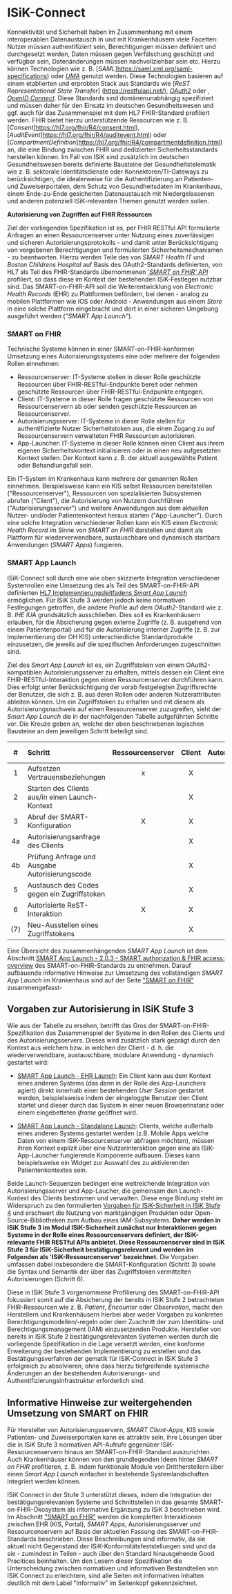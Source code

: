 # ISiK-Connect

Konnektivität und Sicherheit haben im Zusammenhang mit einem interoperablen Datenaustausch in und mit Krankenhäusern viele Facetten: Nutzer müssen authentifiziert sein, Berechtigungen müssen definiert und durchgesetzt werden, Daten müssen gegen Verfälschung geschützt und verfügbar sein, Datenänderungen müssen nachvollziehbar sein etc. Hierzu können Technologien wie z. B. [_SAML_]https://saml.xml.org/saml-specifications) oder [_UMA_](https://docs.kantarainitiative.org/uma/wg/rec-oauth-uma-grant-2.0.html) genutzt werden. Diese Technologien basieren auf einem etablierten und erprobten Stack aus Standards wie [_ReST Representational State Transfer_] (https://restfulapi.net/), [_OAuth2_](https://oauth.net/2/) oder , [_OpenID Connect_](https://openid.net/developers/specs/). Diese Standards sind domänenunabhängig spezifiziert und müssen daher für den Einsatz im deutschen Gesundheitswesen und ggf. auch für das Zusammenspiel mit dem HL7 FHIR-Standard profiliert werden. FHIR bietet hierzu unterstützende Ressourcen wie z. B. [_Consent_]https://hl7.org/fhir/R4/consent.html), [_AuditEvent_]https://hl7.org/fhir/R4/auditevent.html) oder [_CompartmentDefinition_]https://hl7.org/fhir/R4/compartmentdefinition.html) an, die eine Bindung zwischen FHIR und dedizierten Sicherheitsstandards herstellen können. Im Fall von ISiK sind zusätzlich im deutschen Gesundheitswesen bereits definierte Bausteine der Gesundheitstelematik wie z. B. sektorale Identitätsdienste oder Konnektoren/TI-Gateways zu berücksichtigen, die idealerweise für die Authentifizierung an Patienten- und Zuweiserportalen, dem Schutz von Gesundheitsdaten im Krankenhaus, einem Ende-zu-Ende gesicherten Datenaustausch mit Niedergelassenen und anderen potenziell ISiK-relevanten Themen genutzt werden sollen.


**Autorisierung von Zugriffen auf FHIR Ressourcen**

Ziel der vorliegenden Spezifikation ist es, per FHIR RESTful API formulierte Anfragen an einen Ressourcenserver unter Nutzung eines zuverlässigen und sicheren Autorisierungsprotokolls - und damit unter Berücksichtigung von vergebenen Berechtigungen und formulierten Sicherheitsmechanismen - zu beantworten. Hierzu werden Teile des von _SMART Health IT_ und _Boston Childrens Hospital_ auf Basis des OAuth2-Standards definierten, von HL7 als Teil des FHIR-Standards übernommenen [_'SMART on FHIR' API_](https://smarthealthit.org/smart-on-fhir-api/) profiliert, so dass diese im Kontext der bestehenden ISiK-Festlegen nutzbar sind. Das SMART-on-FHIR-API soll die Weiterentwicklung von _Electronic Health Records_ (EHR) zu Plattformen befördern, bei denen - analog zu mobilen Plattformen wie IOS oder Android - Anwendungen aus einem _Store_ in eine solche Plattform eingebracht und dort in einer sicheren Umgebung ausgeführt werden (_"SMART App Launch"_).

### SMART on FHIR 

Technische Systeme können in einer SMART-on-FHIR-konformen Umsetzung eines Autorisierungssystems eine oder mehrere der folgenden Rollen einnehmen:
* Ressourcenserver: IT-Systeme stellen in dieser Rolle geschützte Ressourcen über FHIR-RESTful-Endpunkte bereit oder nehmen geschützte Ressourcen über FHIR-RESTful-Endpunkte entgegen.
* Client: IT-Systeme in dieser Rolle fragen geschützte Ressourcen von Ressourcenservern ab oder senden geschützte Ressourcen an Ressourcenserver.  
* Autorisierungsserver: IT-Systeme in dieser Rolle stellen für authentifizierte Nutzer Sicherheitstoken aus, die einen Zugang zu auf Ressourcenservern verwalteten FHIR Ressourcen autorisieren.
* App-Launcher: IT-Systeme in dieser Rolle können einen Client aus ihrem eigenen Sicherheitskontext initialisieren oder in einen neu aufgesetzten Kontext stellen. Der Kontext kann z. B. der aktuell ausgewählte Patient oder Behandlungsfall sein.

Ein IT-System im Krankenhaus kann mehrere der genannten Rollen einnehmen. Beispielsweise kann ein KIS selbst Ressourcen bereitstellen ("Ressourcenserver"), Ressourcen von spezialisierten Subsystemen abrufen ("Client"), die Autorisierung von Nutzern durchführen ("Autorisierungsserver") und weitere Anwendungen aus dem aktuellen Nutzer- und/oder Patientenkontext heraus starten ("App-Launcher"). Durch eine solche Integration verschiedener Rollen kann ein KIS einen _Electronic Health Record_ im Sinne von _SMART on FHIR_ darstellen und damit als Plattform für wiederverwendbare, austauschbare und dynamisch startbare Anwendungen (_SMART Apps_) fungieren. 

### SMART App Launch

ISiK-Connect soll durch eine wie oben skizzierte Integration verschiedener Systemrollen eine Umsetzung des als Teil des SMART-on-FHIR-API definierten [HL7 Implementierungsleitfadens _Smart App Launch_](https://hl7.org/fhir/smart-app-launch/STU2/index.html) ermöglichen. Für ISiK Stufe 3 werden jedoch keine normativen Festlegungen getroffen, die andere Profile auf dem _OAuth2_-Standard wie z. B. _IHE IUA_ grundsätzlich ausschließen. Dies soll es Krankenhäusern erlauben, für die Absicherung gegen externe Zugriffe (z. B. ausgehend von einem Patientenportal) und für die Autorisierung interner Zugriffe (z. B. zur Implementierung der OH KIS) unterschiedliche Standardprodukte einzusetzen, die jeweils auf die spezifischen Anforderungen zugeschnitten sind. 

Ziel des _Smart App Launch_ ist es, ein Zugriffstoken von einem OAuth2-kompatiblen Autorisierungsserver zu erhalten, mittels dessen ein Client eine FHIR-RESTful-Interaktion gegen einen Ressourcenserver durchführen kann. Dies erfolgt unter Berücksichtigung der vorab festgelegten Zugriffsrechte der Benutzer, die sich z. B. aus deren Rollen oder anderen Nutzerattributen ableiten können. Um ein Zugriffstoken zu erhalten und mit diesem als Autorisierungsnachweis auf einen Ressourcenserver zuzugreifen, sieht der _Smart App Launch_ die in der nachfolgenden Tabelle aufgeführten Schritte vor. Die Kreuze geben an, welche der oben beschriebenen logischen Bausteine an dem jeweiligen Schritt beteiligt sind.

| # | Schritt                                        | Ressourcenserver | Client| Autorisierungsserver | App-Launcher |
|:-:|:-----------------------------------------------|:--------------------:|:----------:|:--------------------:|:-----------------:|
| 1 | Aufsetzen Vertrauensbeziehungen                |     x                 |      X     |      X         |                   |
| 2 | Starten des Clients aus/in einen Launch-Kontext|                      |      X     |           (X)        |         X         |
| 3 | Abruf der SMART-Konfiguration                  |            X         |      X     |           |                   |
| 4a | Autorisierungsanfrage des Clients              |                      |      X     |            X         |                   |
| 4b | Prüfung Anfrage und Ausgabe Autorisierungscode |                      |      X     |            X         |                   |
| 5 | Austausch des Codes gegen ein Zugriffstoken    |                      |      X     |            X         |                   |
| 6 | Autorisierte ReST-Interaktion                  |            X         |      X     |           (X)        |                   |
|(7)| Neu-Ausstellen eines Zugriffstokens            |                      |      X     |            X         |                   |

Eine Übersicht des zusammenhängenden _SMART App Launch_ ist dem Abschnitt [SMART App Launch - 2.0.3 - SMART authorization & FHIR access: overview](https://hl7.org/fhir/smart-app-launch/STU2/app-launch.html#smart-authorization--fhir-access-overview) des SMART-on-FHIR-Standards zu entnehmen. Darauf aufbauende informative Hinweise zur Umsetzung des vollständigen _SMART App Launch_ im Krankenhaus sind auf der Seite ["SMART on FHIR"](ISiKundSMART.md) zusammengefasst-


## Vorgaben zur Autorisierung in ISiK Stufe 3

Wie aus der Tabelle zu ersehen, betrifft das Gros der SMART-on-FHIR-Spezifikation das Zusammenspiel der Systeme in den Rollen des Clients und des Autorisierungsservers. Dieses wird zusätzlich stark geprägt durch den Kontext aus welchem bzw. in welchen der Client - d. h. die wiederverwendbare, austauschbare, modulare Anwendung - dynamisch gestartet wird:

- [SMART App Launch - EHR Launch](https://hl7.org/fhir/smart-app-launch/STU2/app-launch.html#step-2-launch-ehr):
Ein Client kann aus dem Kontext eines anderen Systems (das dann in der Rolle des App-Launchers agiert) direkt innerhalb einer bestehenden _User Session_ gestartet werden, beispielsweise indem der eingeloggte Benutzer den Client startet und dieser durch das System in einer neuen Browserinstanz oder einem eingebetteten _iframe_ geöffnet wird.

- [SMART App Launch - Standalone Launch](https://hl7.org/fhir/smart-app-launch/STU2/app-launch.html#launch-app-standalone-launch):
Clients, welche außerhalb eines anderen Systems gestartet werden (z.B. Mobile Apps welche Daten von einem ISiK-Ressourcenserver abfragen möchten), müssen ihren Kontext explizit über eine Nutzerinteraktion gegen eine als ISiK-App-Launcher fungierende Komponente aufbauen. Dieses kann beispielsweise ein Widget zur Auswahl des zu aktivierenden Patientenkontextes sein.

Beide Launch-Sequenzen bedingen eine weitreichende Integration von Autorisierungsserver und App-Laucher, die gemeinsam den Launch-Kontext des Clients bestimmen und verwalten. Diese enge Bindung steht im Widerspruch zu den formulierten [Vorgaben für ISiK-Sicherheit in ISiK Stufe 4](Motivation.md) und erschwert die Nutzung von marktgängigen Produkten oder Open-Source-Bibliotheken zum Aufbau eines IAM-Subsystems. **Daher werden in ISiK Stufe 3 im Modul ISiK-Sicherheit zunächst nur Interaktionen gegen Systeme in der Rolle eines Ressourcenservers definiert, der ISiK-relevante FHIR RESTful APIs anbietet. Diese Ressourcenserver sind in ISiK Stufe 3 für ISiK-Sicherheit bestätigungsrelevant und werden im Folgenden als 'ISiK-Ressourcenserver' bezeichnet.** Die Vorgaben umfassen dabei insbesondere die SMART-Konfiguration (Schritt 3) sowie die Syntax und Semantik der über das Zugriffstoken vermittelten Autorisierungen (Schritt 6). 

Diese in ISiK Stufe 3 vorgenommene Profilierung des SMART-on-FHIR-API fokussiert somit auf die Absicherung der bereits in ISiK Stufe 2 betrachteten FHIR-Ressourcen wie z. B. _Patient_, _Encounter_ oder _Observation_, macht den Herstellern und Krankenhäusern hierbei aber weder Vorgaben zu konkreten Berechtigungsmodellen/-regeln oder dem Zuschnitt der zum Identitäts- und Berechtigungsmanagement (IAM) einzusetzenden Produkte. Hersteller von bereits in ISiK Stufe 2 bestätigungsrelevanten Systemen werden durch die vorliegende Spezifikation in die Lage versetzt werden, eine konforme Erweiterung der bestehenden Implementierung zu erstellen und das Bestätigungsverfahren der gematik für ISiK-Connect in ISiK Stufe 3 erfolgreich zu absolvieren, ohne dass hierzu tiefgreifende systemische Änderungen an der bestehenden Autorisierungs- und Authentifizierungsinfrastruktur erforderlich sind.

## Informative Hinweise zur weitergehenden Umsetzung von SMART on FHIR

Für Hersteller von Autorisierungsservern, _SMART Client-Apps_, KIS sowie Patienten- und Zuweiserportalen kann es attraktiv sein, ihre Lösungen über die in ISiK Stufe 3 normativen API-Aufrufe gegenüber ISiK-Ressourcenservern hinaus am SMART-on-FHIR-Standard auszurichten. Auch Krankenhäuser können von den grundlegenden Ideen hinter _SMART on FHIR_ profitieren, z. B. indem funktionale Module von Drittherstellern über einen _Smart App Launch_ einfacher in bestehende Systemlandschaften integriert werden können.

ISiK Connect in der Stufe 3 unterstützt dieses, indem die Integration der bestätigungsrelevanten Systeme und Schnittstellen in das gesamte SMART-on-FHIR-Ökosystem als informative Ergänzung zu ISiK 3 beschrieben wird. Im Abschnitt ["SMART on FHIR"](ISiKundSMART.md) werden die kompletten Interaktionen zwischen EHR (KIS, Portal), _SMART Apps_, Autorisierungsserver und Ressourcenservern auf Basis der aktuellen Fassung des SMART-on-FHIR-Standards beschrieben. Diese Beschreibungen sind informativ, da sie aktuell nicht Gegenstand der ISiK-Konformitätsfeststellungen sind und da sie - zumindest in Teilen - auch über den Standard hinausgehende Good Pracitices beinhalten. Um den Lesern dieser Spezifikation die Unterscheidung zwischen normativen und informativen Bestandteilen von ISiK Connect zu erleichtern, sind alle Seiten mit informativen Inhalten deutlich mit dem Label "Informativ" im Seitenkopf gekennzeichnet.

